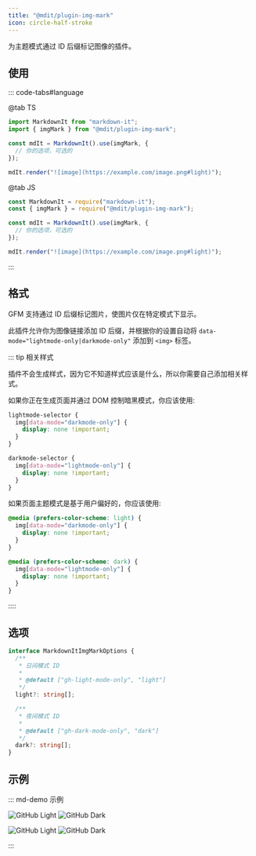 ```yaml
---
title: "@mdit/plugin-img-mark"
icon: circle-half-stroke
---
```


为主题模式通过 ID 后缀标记图像的插件。

<!-- more -->

## 使用

::: code-tabs#language

@tab TS

```ts
import MarkdownIt from "markdown-it";
import { imgMark } from "@mdit/plugin-img-mark";

const mdIt = MarkdownIt().use(imgMark, {
  // 你的选项，可选的
});

mdIt.render("![image](https://example.com/image.png#light)");
```

@tab JS

```js
const MarkdownIt = require("markdown-it");
const { imgMark } = require("@mdit/plugin-img-mark");

const mdIt = MarkdownIt().use(imgMark, {
  // 你的选项，可选的
});

mdIt.render("![image](https://example.com/image.png#light)");
```

:::

## 格式

GFM 支持通过 ID 后缀标记图片，使图片仅在特定模式下显示。

此插件允许你为图像链接添加 ID 后缀，并根据你的设置自动将 `data-mode="lightmode-only|darkmode-only"` 添加到 `<img>` 标签。

::: tip 相关样式

插件不会生成样式，因为它不知道样式应该是什么，所以你需要自己添加相关样式。

如果你正在生成页面并通过 DOM 控制暗黑模式，你应该使用:

```css
lightmode-selector {
  img[data-mode="darkmode-only"] {
    display: none !important;
  }
}

darkmode-selector {
  img[data-mode="lightmode-only"] {
    display: none !important;
  }
}
```

如果页面主题模式是基于用户偏好的，你应该使用:

```css
@media (prefers-color-scheme: light) {
  img[data-mode="darkmode-only"] {
    display: none !important;
  }
}

@media (prefers-color-scheme: dark) {
  img[data-mode="lightmode-only"] {
    display: none !important;
  }
}
```

::::

## 选项

```ts
interface MarkdownItImgMarkOptions {
  /**
   * 日间模式 ID
   *
   * @default ["gh-light-mode-only", "light"]
   */
  light?: string[];

  /**
   * 夜间模式 ID
   *
   * @default ["gh-dark-mode-only", "dark"]
   */
  dark?: string[];
}
```

## 示例

::: md-demo 示例

![GitHub Light](/github-light.png#gh-dark-mode-only)
![GitHub Dark](/github-dark.png#gh-light-mode-only)

![GitHub Light](/github-light.png#dark)
![GitHub Dark](/github-dark.png#light)

:::

<script setup lang="ts">
import ColorModeSwitch from "@theme-hope/modules/outlook/components/ColorModeSwitch"
</script>
